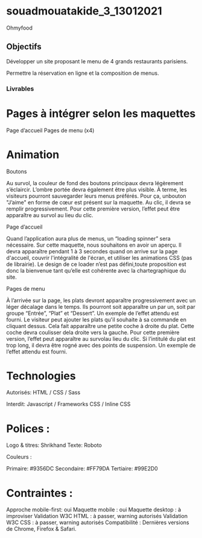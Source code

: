 # souadmouatakide_3_13012021
Ohmyfood

## Objectifs
Développer un site proposant le menu de 4 grands restaurants parisiens.

Permettre la réservation en ligne et la composition de menus.

### Livrables

# Pages à intégrer selon les maquettes

Page d’accueil
Pages de menu (x4)

# Animation

Boutons

Au survol, la couleur de fond des boutons principaux devra légèrement s’éclaircir. L’ombre portée devra également être plus visible.
À terme, les visiteurs pourront sauvegarder leurs menus préférés. Pour ça, unbouton "J’aime" en forme de cœur est présent sur la maquette. Au clic, il devra se remplir progressivement. Pour cette première version, l’effet peut être apparaître au survol au lieu du clic.

Page d’accueil

Quand l’application aura plus de menus, un “loading spinner” sera nécessaire. Sur cette maquette, nous souhaitons en avoir un aperçu. Il devra apparaître pendant 1 à 3 secondes quand on arrive sur la page d'accueil, couvrir l'intégralité de l'écran, et utiliser les animations CSS (pas de librairie). Le design de ce loader n’est pas défini,toute proposition est donc la bienvenue tant qu’elle est cohérente avec la chartegraphique du site.

Pages de menu

À l’arrivée sur la page, les plats devront apparaître progressivement avec un léger décalage dans le temps. Ils pourront soit apparaître un par un, soit par groupe “Entrée”, “Plat” et “Dessert”. Un exemple de l’effet attendu est fourni.
Le visiteur peut ajouter les plats qu'il souhaite à sa commande en cliquant dessus. Cela fait apparaître une petite coche à droite du plat. Cette coche devra coulisser dela droite vers la gauche. Pour cette première version, l’effet peut apparaître au survolau lieu du clic. Si l’intitulé du plat est trop long, il devra être rogné avec des points de suspension. Un exemple de l’effet attendu est fourni.

# Technologies

Autorisés: HTML / CSS / Sass

Interdit: Javascript / Frameworks CSS / Inline CSS

# Polices :

Logo & titres: Shrikhand
Texte: Roboto

Couleurs :

Primaire: #9356DC
Secondaire: #FF79DA
Tertiaire: #99E2D0

# Contraintes :

Approche mobile-first: oui
Maquette mobile : oui
Maquette desktop : à improviser
Validation W3C HTML : à passer, warning autorisés
Validation W3C CSS : à passer, warning autorisés
Compatibilité : Dernières versions de Chrome, Firefox & Safari.


